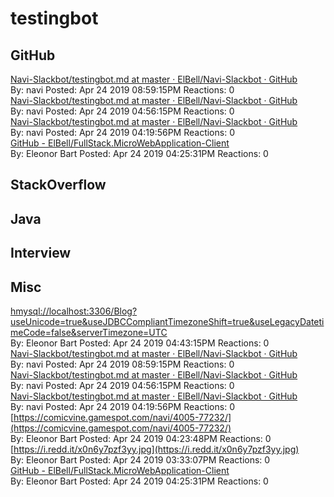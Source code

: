 # testingbot
## GitHub<br/>
[Navi-Slackbot/testingbot.md at master · ElBell/Navi-Slackbot · GitHub](https://github.com/ElBell/Navi-Slackbot/blob/master/files/testingbot.md)<br/>By: navi Posted: Apr 24 2019 08:59:15PM Reactions: 0<br/> [Navi-Slackbot/testingbot.md at master · ElBell/Navi-Slackbot · GitHub](https://github.com/ElBell/Navi-Slackbot/blob/master/files/testingbot.md)<br/>By: navi Posted: Apr 24 2019 04:56:15PM Reactions: 0<br/> [Navi-Slackbot/testingbot.md at master · ElBell/Navi-Slackbot · GitHub](https://github.com/ElBell/Navi-Slackbot/blob/master/files/testingbot.md)<br/>By: navi Posted: Apr 24 2019 04:19:56PM Reactions: 0<br/> [GitHub - ElBell/FullStack.MicroWebApplication-Client](https://github.com/ElBell/FullStack.MicroWebApplication-Client)<br/>By: Eleonor Bart Posted: Apr 24 2019 04:25:31PM Reactions: 0<br/> 
## StackOverflow<br/>

## Java<br/>

## Interview<br/>

## Misc<br/>
[hmysql://localhost:3306/Blog?useUnicode=true&amp;useJDBCCompliantTimezoneShift=true&amp;useLegacyDatetimeCode=false&amp;serverTimezone=UTC](hmysql://localhost:3306/Blog?useUnicode=true&amp;useJDBCCompliantTimezoneShift=true&amp;useLegacyDatetimeCode=false&amp;serverTimezone=UTC)<br/>By: Eleonor Bart Posted: Apr 24 2019 04:43:15PM Reactions: 0<br/> [Navi-Slackbot/testingbot.md at master · ElBell/Navi-Slackbot · GitHub](https://github.com/ElBell/Navi-Slackbot/blob/master/files/testingbot.md)<br/>By: navi Posted: Apr 24 2019 08:59:15PM Reactions: 0<br/> [Navi-Slackbot/testingbot.md at master · ElBell/Navi-Slackbot · GitHub](https://github.com/ElBell/Navi-Slackbot/blob/master/files/testingbot.md)<br/>By: navi Posted: Apr 24 2019 04:56:15PM Reactions: 0<br/> [Navi-Slackbot/testingbot.md at master · ElBell/Navi-Slackbot · GitHub](https://github.com/ElBell/Navi-Slackbot/blob/master/files/testingbot.md)<br/>By: navi Posted: Apr 24 2019 04:19:56PM Reactions: 0<br/> [https://comicvine.gamespot.com/navi/4005-77232/](https://comicvine.gamespot.com/navi/4005-77232/)<br/>By: Eleonor Bart Posted: Apr 24 2019 04:23:48PM Reactions: 0<br/> [https://i.redd.it/x0n6y7pzf3yy.jpg](https://i.redd.it/x0n6y7pzf3yy.jpg)<br/>By: Eleonor Bart Posted: Apr 24 2019 03:33:07PM Reactions: 0<br/> [GitHub - ElBell/FullStack.MicroWebApplication-Client](https://github.com/ElBell/FullStack.MicroWebApplication-Client)<br/>By: Eleonor Bart Posted: Apr 24 2019 04:25:31PM Reactions: 0<br/> 